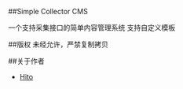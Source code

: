 ##Simple Collector CMS

一个支持采集接口的简单内容管理系统
支持自定义模板


##版权
未经允许，严禁复制拷贝


##关于作者
* [Hito](https://www.hitoy.org/)
